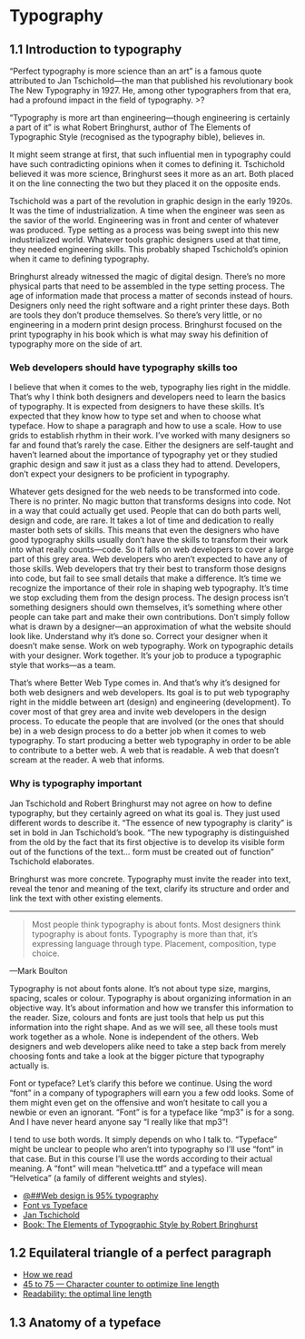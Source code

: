 # Typography

## 1.1 Introduction to typography
“Perfect typography is more science than an art” is a famous quote attributed to Jan Tschichold—the man that published his revolutionary book The New Typography in 1927. He, among other typographers from that era, had a profound impact in the field of typography. >?

“Typography is more art than engineering—though engineering is certainly a part of it” is what Robert Bringhurst, author of The Elements of Typographic Style (recognised as the typography bible), believes in. 

It might seem strange at first, that such influential men in typography could have such contradicting opinions when it comes to defining it. Tschichold believed it was more science, Bringhurst sees it more as an art. Both placed it on the line connecting the two but they placed it on the opposite ends.

Tschichold was a part of the revolution in graphic design in the early 1920s. It was the time of industrialization. A time when the engineer was seen as the savior of the world. Engineering was in front and center of whatever was produced. Type setting as a process was being swept into this new industrialized world. Whatever tools graphic designers used at that time, they needed engineering skills. This probably shaped Tschichold’s opinion when it came to defining typography.

Bringhurst already witnessed the magic of digital design. There’s no more physical parts that need to be assembled in the type setting process. The age of information made that process a matter of seconds instead of hours. Designers only need the right software and a right printer these days. Both are tools they don’t produce themselves. So there’s very little, or no engineering in a modern print design process. Bringhurst focused on the print typography in his book which is what may sway his definition of typography more on the side of art.

### Web developers should have typography skills too

I believe that when it comes to the web, typography lies right in the middle. That’s why I think both designers and developers need to learn the basics of typography. It is expected from designers to have these skills. It’s expected that they know how to type set and when to choose what typeface. How to shape a paragraph and how to use a scale. How to use grids to establish rhythm in their work. I’ve worked with many designers so far and found that’s rarely the case. Either the designers are self-taught and haven’t learned about the importance of typography yet or they studied graphic design and saw it just as a class they had to attend. Developers, don’t expect your designers to be proficient in typography. 

Whatever gets designed for the web needs to be transformed into code. There is no printer. No magic button that transforms designs into code. Not in a way that could actually get used. People that can do both parts well, design and code, are rare. It takes a lot of time and dedication to really master both sets of skills. This means that even the designers who have good typography skills usually don’t have the skills to transform their work into what really counts—code. So it falls on web developers to cover a large part of this grey area. Web developers who aren’t expected to have any of those skills. Web developers that try their best to transform those designs into code, but fail to see small details that make a difference. It’s time we recognize the importance of their role in shaping web typography. It’s time we stop excluding them from the design process. The design process isn’t something designers should own themselves, it’s something where other people can take part and make their own contributions. Don’t simply follow what is drawn by a designer—an approximation of what the website should look like. Understand why it’s done so. Correct your designer when it doesn’t make sense. Work on web typography. Work on typographic details with your designer. Work together. It’s your job to produce a typographic style that works—as a team.

That’s where Better Web Type comes in. And that’s why it’s designed for both web designers and web developers. Its goal is to put web typography right in the middle between art (design) and engineering (development). To cover most of that grey area and invite web developers in the design process. To educate the people that are involved (or the ones that should be) in a web design process to do a better job when it comes to web typography. To start producing a better web typography in order to be able to contribute to a better web. A web that is readable. A web that doesn’t scream at the reader. A web that informs.

### Why is typography important
Jan Tschichold and Robert Bringhurst may not agree on how to define typography, but they certainly agreed on what its goal is. They just used different words to describe it. “The essence of new typography is clarity” is set in bold in Jan Tschichold’s book. “The new typography is distinguished from the old by the fact that its first objective is to develop its visible form out of the functions of the text… form must be created out of function” Tschichold elaborates. 

Bringhurst was more concrete. Typography must invite the reader into text, reveal the tenor and meaning of the text, clarify its structure and order and link the text with other existing elements. 

___

> Most people think typography is about fonts. Most designers think typography is about fonts.
> Typography is more than that, it’s expressing language through type. Placement, composition, type choice.

—Mark Boulton


Typography is not about fonts alone. It’s not about type size, margins, spacing, scales or colour. Typography is about organizing information in an objective way. It’s about information and how we transfer this information to the reader. Size, colours and fonts are just tools that help us put this information into the right shape. And as we will see, all these tools must work together as a whole. None is independent of the others. Web designers and web developers alike need to take a step back from merely choosing fonts and take a look at the bigger picture that typography actually is.

Font or typeface?
Let’s clarify this before we continue. Using the word “font” in a company of typographers will earn you a few odd looks. Some of them might even get on the offensive and won’t hesitate to call you a newbie or even an ignorant. “Font” is for a typeface like “mp3” is for a song. And I have never heard anyone say “I really like that mp3”!


I tend to use both words. It simply depends on who I talk to. “Typeface” might be unclear to people who aren’t into typography so I’ll use “font” in that case. But in this course I’ll use the words according to their actual meaning. A “font” will mean “helvetica.ttf” and a typeface will mean “Helvetica” (a family of different weights and styles).
* [@##Web design is 95% typography](https://ia.net/topics/the-web-is-all-about-typography-period/)
* [Font vs Typeface](http://studiobuchanan.co.uk/talkingtype/fontvstypeface)
* [Jan Tschichold](http://www.designishistory.com/1920/jan-tschichold/)
* [Book: The Elements of Typographic Style by Robert Bringhurst](https://www.goodreads.com/book/show/44735.The_Elements_of_Typographic_Style?ac=1&from_search=true)

## 1.2 Equilateral triangle of a perfect paragraph
* [How we read](https://alistapart.com/article/how-we-read)
* [45 to 75 — Character counter to optimize line length](https://chrome.google.com/webstore/detail/45to75/efmppndinjbljeellfdkpghgblenbcdd/)
* [Readability: the optimal line length](https://baymard.com/blog/line-length-readability)

## 1.3 Anatomy of a typeface
